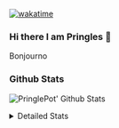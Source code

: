 [![wakatime](https://wakatime.com/badge/user/abd317df-612e-44b4-8787-15db7b574b2f.svg)](https://wakatime.com/@abd317df-612e-44b4-8787-15db7b574b2f)
### Hi there I am Pringles 👋

Bonjourno

### Github Stats
![PringlePot' Github Stats](https://github-readme-stats.vercel.app/api?username=PringlePot&show_icons=true&theme=dark&count_private=true)

<details>
  <summary>Detailed Stats</summary>
    
<!--START_SECTION:waka-->
![Code Time](http://img.shields.io/badge/Code%20Time-530%20hrs%2014%20mins-blue)

![Profile Views](http://img.shields.io/badge/Profile%20Views-3-blue)

![Lines of code](https://img.shields.io/badge/From%20Hello%20World%20I%27ve%20Written-139%20Thousand%20lines%20of%20code-blue)

**🐱 My GitHub Data** 

> 🏆 332 Contributions in the Year 2022
 > 
> 📦 91.1 kB Used in GitHub's Storage 
 > 
> 🚫 Not Opted to Hire
 > 
> 📜 11 Public Repositories 
 > 
> 🔑 12 Private Repositories  
 > 
**I'm an Early 🐤** 

```text
🌞 Morning    147 commits    ████░░░░░░░░░░░░░░░░░░░░░   16.46% 
🌆 Daytime    358 commits    ██████████░░░░░░░░░░░░░░░   40.09% 
🌃 Evening    388 commits    ██████████░░░░░░░░░░░░░░░   43.45% 
🌙 Night      0 commits      ░░░░░░░░░░░░░░░░░░░░░░░░░   0.0%

```
📅 **I'm Most Productive on Sunday** 

```text
Monday       178 commits    █████░░░░░░░░░░░░░░░░░░░░   19.93% 
Tuesday      75 commits     ██░░░░░░░░░░░░░░░░░░░░░░░   8.4% 
Wednesday    92 commits     ██░░░░░░░░░░░░░░░░░░░░░░░   10.3% 
Thursday     131 commits    ███░░░░░░░░░░░░░░░░░░░░░░   14.67% 
Friday       75 commits     ██░░░░░░░░░░░░░░░░░░░░░░░   8.4% 
Saturday     149 commits    ████░░░░░░░░░░░░░░░░░░░░░   16.69% 
Sunday       193 commits    █████░░░░░░░░░░░░░░░░░░░░   21.61%

```


📊 **This Week I Spent My Time On** 

```text
⌚︎ Time Zone: Europe/Amsterdam

💬 Programming Languages: 
TypeScript               8 hrs 8 mins        ████████████░░░░░░░░░░░░░   49.07% 
Go                       7 hrs 38 mins       ███████████░░░░░░░░░░░░░░   46.0% 
CSS                      22 mins             ░░░░░░░░░░░░░░░░░░░░░░░░░   2.26% 
HTML                     10 mins             ░░░░░░░░░░░░░░░░░░░░░░░░░   1.04% 
Text                     5 mins              ░░░░░░░░░░░░░░░░░░░░░░░░░   0.58%

🔥 Editors: 
WebStorm                 8 hrs 33 mins       █████████████░░░░░░░░░░░░   51.56% 
GoLand                   7 hrs 50 mins       ███████████░░░░░░░░░░░░░░   47.26% 
VS Code                  11 mins             ░░░░░░░░░░░░░░░░░░░░░░░░░   1.18%

🐱‍💻 Projects: 
Frontend                 8 hrs 13 mins       ████████████░░░░░░░░░░░░░   49.58% 
Backend                  7 hrs 31 mins       ███████████░░░░░░░░░░░░░░   45.35% 
Viewer                   19 mins             ░░░░░░░░░░░░░░░░░░░░░░░░░   1.91% 
editor                   14 mins             ░░░░░░░░░░░░░░░░░░░░░░░░░   1.49% 
HCRose                   11 mins             ░░░░░░░░░░░░░░░░░░░░░░░░░   1.18%

💻 Operating System: 
Windows                  16 hrs 35 mins      █████████████████████████   100.0%

```

**I Mostly Code in Java** 

```text
Java                     9 repos             ███████████░░░░░░░░░░░░░░   47.37% 
JavaScript               2 repos             ██░░░░░░░░░░░░░░░░░░░░░░░   10.53% 
TypeScript               2 repos             ██░░░░░░░░░░░░░░░░░░░░░░░   10.53% 
HTML                     2 repos             ██░░░░░░░░░░░░░░░░░░░░░░░   10.53% 
Python                   1 repo              █░░░░░░░░░░░░░░░░░░░░░░░░   5.26%

```


**Timeline**

![Chart not found](https://raw.githubusercontent.com/PringlePot/PringlePot/main/charts/bar_graph.png) 


 Last Updated on 23/05/2022 00:57:12 UTC
<!--END_SECTION:waka-->

</details>
